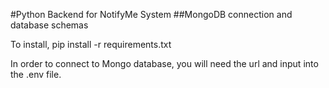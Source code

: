 #Python Backend for NotifyMe System
##MongoDB connection and database schemas

To install, pip install -r requirements.txt

In order to connect to Mongo database, you will need the url and input into the .env file.